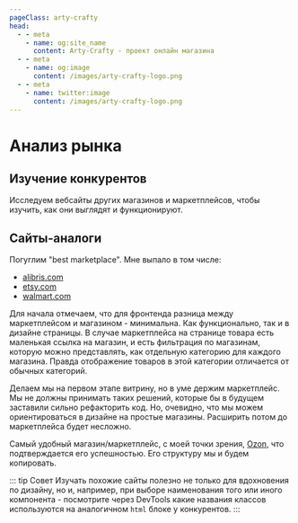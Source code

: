 ```yaml
---
pageClass: arty-crafty
head:
  - - meta
    - name: og:site_name
      content: Arty-Crafty - проект онлайн магазина
  - - meta
    - name: og:image
      content: /images/arty-crafty-logo.png
  - - meta
    - name: twitter:image
      content: /images/arty-crafty-logo.png
---
```


# Анализ рынка

## Изучение конкурентов

Исследуем вебсайты других магазинов и маркетплейсов, чтобы изучить, как они выглядят и функционируют.

## Сайты-аналоги

Погуглим "best marketplace". Мне выпало в том числе:

- [alibris.com](https://www.alibris.com/)
- [etsy.com](https://www.etsy.com/)
- [walmart.com](https://www.walmart.com/)

Для начала отмечаем, что для фронтенда разница между маркетплейсом и магазином - минимальна. Как функционально, так и в дизайне страницы. В случае маркетплейса на странице товара есть маленькая ссылка на магазин, и есть фильтрация по магазинам, которую можно представлять, как отдельную категорию для каждого магазина. Правда отображение товаров в этой категории отличается от обычных категорий.

Делаем мы на первом этапе витрину, но в уме держим маркетплейс. Мы не должны принимать таких решений, которые бы в будущем заставили сильно рефакторить код. Но, очевидно, что мы можем ориентироваться в дизайне на простые магазины. Расширить потом до маркетплейса будет несложно.

Самый удобный магазин/маркетплейс, с моей точки зрения, [Ozon](https://ozon.ru), что подтверждается его успешностью. Его структуру мы и будем копировать.

::: tip Совет
Изучать похожие сайты полезно не только для вдохновения по дизайну, но и, например, при выборе наименования того или иного компонента - посмотрите через DevTools какие названия классов используются на аналогичном `html` блоке у конкурентов.
:::

